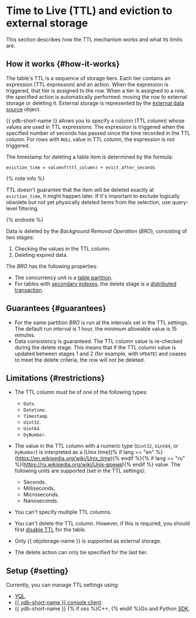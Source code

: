 # Time to Live (TTL) and eviction to external storage

This section describes how the TTL mechanism works and what its limits are.

## How it works {#how-it-works}

The table's TTL is a sequence of storage tiers. Each tier contains an expression (TTL expression) and an action. When the expression is triggered, that tier is assigned to the row. When a tier is assigned to a row, the specified action is automatically performed: moving the row to external storage or deleting it. External storage is represented by the [external data source](../datamodel/external_data_source.md) object.

{{ ydb-short-name }} allows you to specify a column (TTL column) whose values are used in TTL expressions. The expression is triggered when the specified number of seconds has passed since the time recorded in the TTL column. For rows with `NULL` value in TTL column, the expression is not triggered.

The timestamp for deleting a table item is determined by the formula:

```text
eviction_time = valueof(ttl_column) + evict_after_seconds
```

{% note info %}

TTL doesn't guarantee that the item will be deleted exactly at `eviction_time`, it might happen later. If it's important to exclude logically obsolete but not yet physically deleted items from the selection, use query-level filtering.

{% endnote %}

Data is deleted by the *Background Removal Operation* (*BRO*), consisting of two stages:

1. Checking the values in the TTL column.
2. Deleting expired data.

The *BRO* has the following properties:

* The concurrency unit is a [table partition](../datamodel/table.md#partitioning).
* For tables with [secondary indexes](../secondary_indexes.md), the delete stage is a [distributed transaction](../transactions.md#distributed-tx).

## Guarantees {#guarantees}

* For the same partition *BRO* is run at the intervals set in the TTL settings. The default run interval is 1 hour, the minimum allowable value is 15 minutes.
* Data consistency is guaranteed. The TTL column value is re-checked during the delete stage. This means that if the TTL column value is updated between stages 1 and 2 (for example, with `UPDATE`) and ceases to meet the delete criteria, the row will not be deleted.

## Limitations {#restrictions}

* The TTL column must be of one of the following types:

  * `Date`.
  * `Datetime`.
  * `Timestamp`.
  * `Uint32`.
  * `Uint64`.
  * `DyNumber`.

* The value in the TTL column with a numeric type (`Uint32`, `Uint64`, or `DyNumber`) is interpreted as a [Unix time]{% if lang == "en" %}(https://en.wikipedia.org/wiki/Unix_time){% endif %}{% if lang == "ru" %}(https://ru.wikipedia.org/wiki/Unix-время){% endif %} value. The following units are supported (set in the TTL settings):

  * Seconds.
  * Milliseconds.
  * Microseconds.
  * Nanoseconds.

* You can't specify multiple TTL columns.
* You can't delete the TTL column. However, if this is required, you should first [disable TTL](../../yql/reference/recipes/ttl.md#disable) for the table.
* Only {{ objstorage-name }} is supported as external storage.
* The delete action can only be specified for the last tier.

## Setup {#setting}

Currently, you can manage TTL settings using:

* [YQL](../../yql/reference/recipes/ttl.md).
* [{{ ydb-short-name }} console client](../../recipes/ydb-cli/ttl.md).
* {{ ydb-short-name }} {% if oss %}C++, {% endif %}Go and Python [SDK](../../recipes/ydb-sdk/ttl.md).
